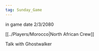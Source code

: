```yaml
---
tag: Sunday_Game
---
```

in game date 2/3/2080

[[../Players/Morocco|North African Crew]]

Talk with Ghostwalker